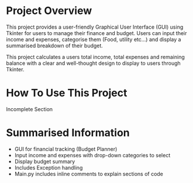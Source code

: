 # Project Overview
This project provides a user-friendly Graphical User Interface (GUI) using Tkinter for users to manage their finance and budget. Users can input their income and expenses, categorise them (Food, utility etc...) and display a summarised breakdown of their budget.

This project calculates a users total income, total expenses and remaining balance with a clear and well-thought design to display to users through Tkinter.

# How To Use This Project
Incomplete Section

# Summarised Information
- GUI for financial tracking (Budget Planner)
- Input income and expenses with drop-down categories to select
- Display budget summary
- Includes Exception handling
- Main.py includes inline comments to explain sections of code